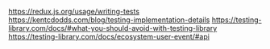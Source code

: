 https://redux.js.org/usage/writing-tests
https://kentcdodds.com/blog/testing-implementation-details
https://testing-library.com/docs/#what-you-should-avoid-with-testing-library
https://testing-library.com/docs/ecosystem-user-event/#api
